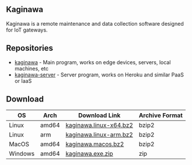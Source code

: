 ## Kaginawa

Kaginawa is a remote maintenance and data collection software designed for IoT gateways.

## Repositories

- [kaginawa](https://github.com/kaginawa/kaginawa) - Main program, works on edge devices, servers, local machines, etc
- [kaginawa-server](https://github.com/kaginawa/kaginawa-server) - Server program, works on Heroku and similar PaaS or IaaS

## Download

| OS      | Arch  | Download Link                                     | Archive Format |
| ------- | ----- | ------------------------------------------------- | -------------- |
| Linux   | amd64 | [kaginawa.linux-x64.bz2](/kaginawa.linux-x64.bz2) | bzip2          |
| Linux   | arm   | [kaginawa.linux-arm.bz2](/kaginawa.linux-arm.bz2) | bzip2          |
| MacOS   | amd64 | [kaginawa.macos.bz2](/kaginawa.macos.bz2)         | bzip2          |
| Windows | amd64 | [kaginawa.exe.zip](/kaginawa.exe.zip)             | zip            |
